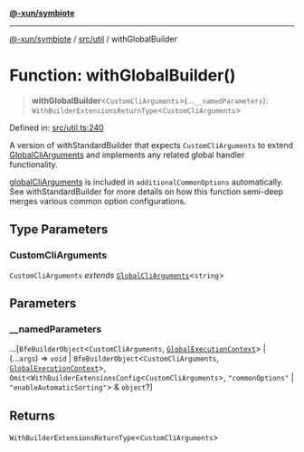 [**@-xun/symbiote**](../../../README.md)

***

[@-xun/symbiote](../../../README.md) / [src/util](../README.md) / withGlobalBuilder

# Function: withGlobalBuilder()

> **withGlobalBuilder**\<`CustomCliArguments`\>(...`__namedParameters`): `WithBuilderExtensionsReturnType`\<`CustomCliArguments`\>

Defined in: [src/util.ts:240](https://github.com/Xunnamius/symbiote/blob/feca973a0a29b4194f5e9720a5df04c799f6fa94/src/util.ts#L240)

A version of withStandardBuilder that expects `CustomCliArguments` to
extend [GlobalCliArguments](../../configure/type-aliases/GlobalCliArguments.md) and implements any related global handler
functionality.

[globalCliArguments](../../configure/variables/globalCliArguments.md) is included in `additionalCommonOptions`
automatically. See withStandardBuilder for more details on how this
function semi-deep merges various common option configurations.

## Type Parameters

### CustomCliArguments

`CustomCliArguments` *extends* [`GlobalCliArguments`](../../configure/type-aliases/GlobalCliArguments.md)\<`string`\>

## Parameters

### \_\_namedParameters

...\[`BfeBuilderObject`\<`CustomCliArguments`, [`GlobalExecutionContext`](../../configure/type-aliases/GlobalExecutionContext.md)\> \| (...`args`) => `void` \| `BfeBuilderObject`\<`CustomCliArguments`, [`GlobalExecutionContext`](../../configure/type-aliases/GlobalExecutionContext.md)\>, `Omit`\<`WithBuilderExtensionsConfig`\<`CustomCliArguments`\>, `"commonOptions"` \| `"enableAutomaticSorting"`\> & `object`?\]

## Returns

`WithBuilderExtensionsReturnType`\<`CustomCliArguments`\>
